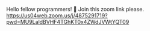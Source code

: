 Hello fellow programmers! 👋
Join this zoom link please.
https://us04web.zoom.us/j/4875291719?pwd=MU9LaldBVHF4TGhKT0x4ZWdJVWtYQT09

